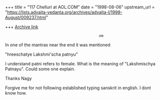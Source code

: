 +++
title = "117 Chelluri at AOL.COM"
date = "1998-08-06"
upstream_url = "https://lists.advaita-vedanta.org/archives/advaita-l/1998-August/009237.html"

+++
[Archive link](https://lists.advaita-vedanta.org/archives/advaita-l/1998-August/009237.html)

                                               om

In one of the mantras near the end it was mentioned

"hreeschatye Lakshmi'scha  patnyu"

I understand patni refers to female.  What is the meaning of "Lakshmischya
Patnayu".   Could some one explain.

Thanks                                                           Nagy

Forgive me for not following established typing sanskrit in english.
I dont know how.

